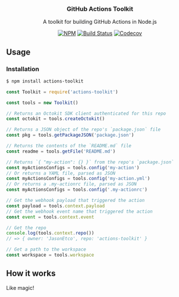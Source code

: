 <h3 align="center">GitHub Actions Toolkit</h3>
<p align="center">A toolkit for building GitHub Actions in Node.js<p>
<p align="center"><a href="https://npmjs.com/package/actions-toolkit"><img src="https://badgen.net/npm/v/actions-toolkit" alt="NPM"></a> <a href="https://travis-ci.org/JasonEtco/actions-toolkit"><img src="https://badgen.now.sh/travis/JasonEtco/actions-toolkit" alt="Build Status"></a> <a href="https://codecov.io/gh/JasonEtco/actions-toolkit/"><img src="https://badgen.now.sh/codecov/c/github/JasonEtco/actions-toolkit" alt="Codecov"></a></p>

## Usage

### Installation

```sh
$ npm install actions-toolkit
```

```js
const Toolkit = require('actions-toolkit')

const tools = new Toolkit()

// Returns an Octokit SDK client authenticated for this repo
const octokit = tools.createOctokit()

// Returns a JSON object of the repo's `package.json` file
const pkg = tools.getPackageJSON('package.json')

// Returns the contents of the `README.md` file
const readme = tools.getFile('README.md')

// Returns `{ "my-action": {} }` from the repo's `package.json`
const myActionsConfigs = tools.config('my-action')
// Or returns a YAML file, parsed as JSON
const myActionsConfigs = tools.config('my-action.yml')
// Or returns a .my-actionrc file, parsed as JSON
const myActionsConfigs = tools.config('.my-actionrc')

// Get the webhook payload that triggered the action
const payload = tools.context.payload
// Get the webhook event name that triggered the action
const event = tools.context.event

// Get the repo
console.log(tools.context.repo())
// => { owner: 'JasonEtco', repo: 'actions-toolkit' }

// Get a path to the workspace
const workspace = tools.workspace
```

## How it works

Like magic!
